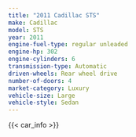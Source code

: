 ```yaml
---
title: "2011 Cadillac STS"
make: Cadillac
model: STS
year: 2011
engine-fuel-type: regular unleaded
engine-hp: 302
engine-cylinders: 6
transmission-type: Automatic
driven-wheels: Rear wheel drive
number-of-doors: 4
market-category: Luxury
vehicle-size: Large
vehicle-style: Sedan
---
```


{{< car_info >}}
